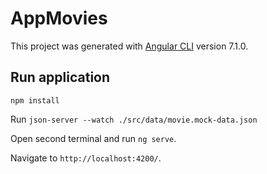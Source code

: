 # AppMovies

This project was generated with [Angular CLI](https://github.com/angular/angular-cli) version 7.1.0.

## Run application

`npm install`

Run `json-server --watch ./src/data/movie.mock-data.json`

Open second terminal and run `ng serve`. 

Navigate to `http://localhost:4200/`.


